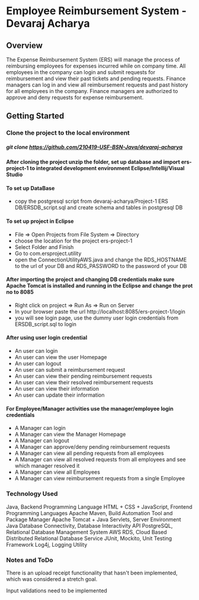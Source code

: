 # Employee Reimbursement System - Devaraj Acharya #
## Overview ##

The Expense Reimbursement System (ERS) will manage the process of reimbursing employees for expenses incurred while on company time. All employees in the company can login and submit requests for reimbursement and view their past tickets and pending requests. Finance managers can log in and view all reimbursement requests and past history for all employees in the company. Finance managers are authorized to approve and deny requests for expense reimbursement.

## Getting Started ##

### Clone the project to the local environment ###
##### git clone https://github.com/210419-USF-BSN-Java/devaraj-acharya #####

#### After cloning the project unzip the folder, set up database and import ers-project-1 to integrated development environment Eclipse/Intellij/Visual Studio ####
#### To set up DataBase ####
- copy the postgresql script from devaraj-acharya/Project-1 ERS DB/ERSDB_script.sql and create schema and tables in postgresql DB
#### To set up project in Eclipse ####
- File => Open Projects from File System => Directory 
- choose the location for the project ers-project-1
- Select Folder and Finish
- Go to com.ersproject.utility
- open the ConnectionUtilityAWS.java and change the RDS_HOSTNAME to the url of your DB and RDS_PASSWORD to the password of your DB
#### After importing the project and changing DB credentials make sure Apache Tomcat is installed and running in the Eclipse and change the prot no to 8085 ####
- Right click on project => Run As => Run on Server
- In your browser paste the url http://localhost:8085/ers-project-1/login
- you will see login page, use the dummy user login credentials from  ERSDB_script.sql to login

#### After using user login credential  ####
- An user can login
- An user can view the user Homepage
- An user can logout
- An user can submit a reimbursement request
- An user can view their pending reimbursement requests
- An user can view their resolved reimbursement requests
- An user can view their information
- An user can update their information

#### For Employee/Manager activities use the manager/employee login credentials  ####
- A Manager can login
- A Manager can view the Manager Homepage
- A Manager can logout
- A Manager can approve/deny pending reimbursement requests
- A Manager can view all pending requests from all employees
- A Manager can view all resolved requests from all employees and see which manager resolved it
- A Manager can view all Employees
- A Manager can view reimbursement requests from a single Employee

### Technology Used ###
Java, Backend Programming Language
HTML + CSS + JavaScript, Frontend Programming Languages
Apache Maven, Build Automation Tool and Package Manager
Apache Tomcat + Java Servlets, Server Environment
Java Database Connectivity, Database Interactivity API
PostgreSQL, Relational Database Management System
AWS RDS, Cloud Based Distributed Relational Database Service
JUnit, Mockito, Unit Testing Framework
Log4j, Logging Utility

### Notes and ToDo ###
There is an upload receipt functionality that hasn't been implemented, which was considered a stretch goal.

Input validations need to be implemented
